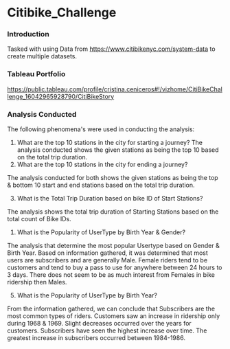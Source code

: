 # Citibike_Challenge

### Introduction

Tasked with using Data from https://www.citibikenyc.com/system-data to create multiple datasets. 

### Tableau Portfolio

https://public.tableau.com/profile/cristina.ceniceros#!/vizhome/CitiBikeChallenge_16042965928790/CitiBikeStory

### Analysis Conducted

The following phenomena's were used in conducting the analysis:

1. What are the top 10 stations in the city for starting a journey? The analysis conducted shows the given stations as being the top 10 based on the total trip duration.
2. What are the top 10 stations in the city for ending a journey?

The analysis conducted for both shows the given stations as being the top & bottom 10 start and end stations based on the total trip duration.

3. What is the Total Trip Duration based on bike ID of Start Stations?

The analysis shows the total trip duration of Starting Stations based on the total count of Bike IDs. 

1. What is the Popularity of UserType by Birth Year & Gender?

The analysis that determine the most popular Usertype based on Gender & Birth Year. Based on information gathered, it was determined that most users are subscribers and are generally Male. Female riders tend to be customers and tend to buy a pass to use for anywhere between 24 hours to 3 days. There does not seem to be as much interest from Females in bike ridership then Males. 

5. What is the Popularity of UserType by Birth Year?     

From the information gathered, we can conclude that Subscribers are the most common types of riders. Customers saw an increase in ridership only during 1968 & 1969. Slight decreases occurred over the years for customers. Subscribers have seen the highest increase over time. The greatest increase in subscribers occurred between 1984-1986.

